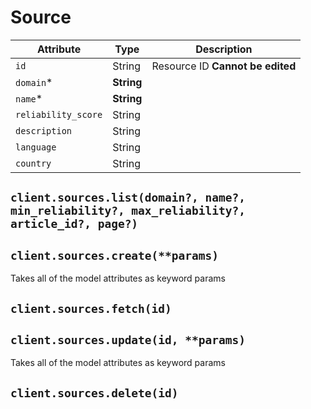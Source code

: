 # Source

| Attribute | Type | Description |
| --------- | ---- | ----------- |
| `id`        | String     | Resource ID **Cannot be edited** |
| `domain`*    | **String** |  |
| `name`*     | **String** |  |
| `reliability_score`     | String |  |
| `description` | String     |  |
| `language` | String     |  |
| `country` | String     |  |

## `client.sources.list(domain?, name?, min_reliability?, max_reliability?, article_id?, page?)`

## `client.sources.create(**params)`

Takes all of the model attributes as keyword params

## `client.sources.fetch(id)`

## `client.sources.update(id, **params)`

Takes all of the model attributes as keyword params

## `client.sources.delete(id)`
